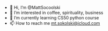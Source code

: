 - 👋 Hi, I’m @MattSocoolski
- 👀 I’m interested in coffee, spirituality, business
- 🌱 I’m currently learning CS50 python course
- 📫 How to reach me mt.sokolski@icloud.com

<!---
MattSocoolski/MattSocoolski is a ✨ special ✨ repository because its `README.md` (this file) appears on your GitHub profile.
You can click the Preview link to take a look at your changes.
--->
